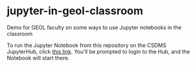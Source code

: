# jupyter-in-geol-classroom
Demo for GEOL faculty on some ways to use Jupyter notebooks in the classroom

To run the Jupyter Notebook from this repository on the CSDMS JupyterHub,
click [this link](https://csdms.rc.colorado.edu/hub/user-redirect/git-pull?repo=https%3A%2F%2Fgithub.com%2Fgregtucker%2Fjupyter-in-geol-classroom&urlpath=tree%2Fjupyter-in-geol-classroom%2Fjupyter_in_classroom.ipynb&branch=master).
You'll be prompted to login to the Hub,
and the Notebook will start there.

